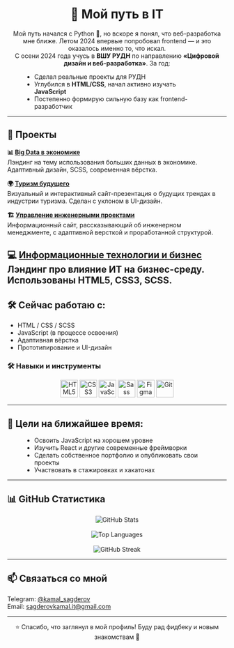 <div style="max-width: 700px; margin: 0 auto;">

<h1 align="center">🚀 Мой путь в IT</h1>

<p align="center">
Мой путь начался с Python 🐍, но вскоре я понял, что веб-разработка мне ближе. Летом 2024 впервые попробовал frontend — и это оказалось именно то, что искал.<br>
С осени 2024 года учусь в <strong>ВШУ РУДН</strong> по направлению <strong>«Цифровой дизайн и веб-разработка»</strong>. За год:
</p>

<ul style="max-width: 400px; margin: 0 auto; padding-left: 20px;">
  <li>Сделал реальные проекты для РУДН</li>
  <li>Углубился в <strong>HTML/CSS</strong>, начал активно изучать <strong>JavaScript</strong></li>
  <li>Постепенно формирую сильную базу как frontend-разработчик</li>
</ul>

---

## 💼 Проекты

**📊 [Big Data в экономике](https://sagderovkamalit.github.io/big-data-economics)**  
Лэндинг на тему использования больших данных в экономике. Адаптивный дизайн, SCSS, современная вёрстка.

**🌍 [Туризм будущего](https://sagderovkamalit.github.io/future-tourism)**  
Визуальный и интерактивный сайт-презентация о будущих трендах в индустрии туризма. Сделан с уклоном в UI-дизайн.

**🏗️ [Управление инженерными проектами](https://sagderovkamalit.github.io/engineering-management)**  
Информационный сайт, рассказывающий об инженерном менеджменте, с адаптивной версткой и проработанной структурой.

**💻 [Информационные технологии и бизнес](https://sagderovkamalit.github.io/it)**  
Лэндинг про влияние ИТ на бизнес-среду. Использованы HTML5, CSS3, SCSS.
---

## 🛠️ Сейчас работаю с:

- HTML / CSS / SCSS  
- JavaScript (в процессе освоения)  
- Адаптивная вёрстка  
- Прототипирование и UI-дизайн

### 🛠️ Навыки и инструменты

<p align="center">
  <img src="https://cdn.jsdelivr.net/gh/devicons/devicon/icons/html5/html5-original.svg" width="40" height="40" alt="HTML5" />
  <img src="https://cdn.jsdelivr.net/gh/devicons/devicon/icons/css3/css3-original.svg" width="40" height="40" alt="CSS3" />
  <img src="https://cdn.jsdelivr.net/gh/devicons/devicon/icons/javascript/javascript-original.svg" width="40" height="40" alt="JavaScript" />
  <img src="https://cdn.jsdelivr.net/gh/devicons/devicon/icons/sass/sass-original.svg" width="40" height="40" alt="Sass" />
  <img src="https://cdn.jsdelivr.net/gh/devicons/devicon/icons/figma/figma-original.svg" width="40" height="40" alt="Figma" />
  <img src="https://cdn.jsdelivr.net/gh/devicons/devicon/icons/git/git-original.svg" width="40" height="40" alt="Git" />
</p>

---

## 🎯 Цели на ближайшее время:

<ul style="max-width: 400px; margin: 0 auto; padding-left: 20px;">
  <li>Освоить JavaScript на хорошем уровне</li>
  <li>Изучить React и другие современные фреймворки</li>
  <li>Сделать собственное портфолио и опубликовать свои проекты</li>
  <li>Участвовать в стажировках и хакатонах</li>
</ul>

---

## 📊 GitHub Статистика

<p align="center">
  <img src="https://github-readme-stats.vercel.app/api?username=SagderovKamalIT&show_icons=true&theme=radical" alt="GitHub Stats" /><br><br>
  <img src="https://github-readme-stats.vercel.app/api/top-langs/?username=SagderovKamalIT&layout=compact&theme=radical" alt="Top Languages" /><br><br>
  <img src="https://streak-stats.demolab.com?user=SagderovKamalIT&theme=radical" alt="GitHub Streak" />
</p>

---

## 📫 Связаться со мной

Telegram: [@kamal_sagderov](https://t.me/kamal_sagderov)  
Email: [sagderovkamal.it@gmail.com](mailto:sagderovkamal.it@gmail.com)

---

<p align="center">⭐️ Спасибо, что заглянул в мой профиль! Буду рад фидбеку и новым знакомствам 🤝</p>

</div>
